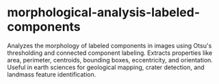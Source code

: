 # morphological-analysis-labeled-components
Analyzes the morphology of labeled components in images using Otsu's thresholding and connected component labeling. Extracts properties like area, perimeter, centroids, bounding boxes, eccentricity, and orientation. Useful in earth sciences for geological mapping, crater detection, and landmass feature identification.
